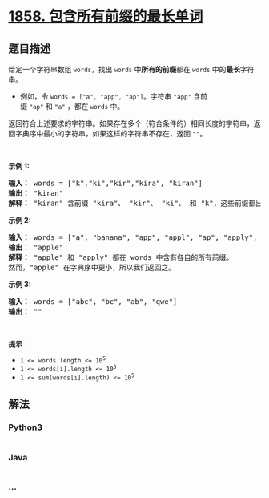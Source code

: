 # [1858. 包含所有前缀的最长单词](https://leetcode-cn.com/problems/longest-word-with-all-prefixes)



## 题目描述

<!-- 这里写题目描述 -->

<p>给定一个字符串数组 <code>words</code>，找出 <code>words</code> 中<strong>所有的前缀</strong>都在 <code>words</code> 中的<strong>最长</strong>字符串。</p>

<ul>
	<li>例如，令 <code>words = ["a", "app", "ap"]</code>。字符串 <code>"app"</code> 含前缀 <code>"ap"</code> 和 <code>"a"</code> ，都在 <code>words</code> 中。</li>
</ul>

<p>返回符合上述要求的字符串。如果存在多个（符合条件的）相同长度的字符串，返回字典序中最小的字符串，如果这样的字符串不存在，返回<em> </em><code>""</code>。</p>

<p> </p>

<p><strong>示例 1:</strong></p>

<pre><b>输入：</b> words = ["k","ki","kir","kira", "kiran"]
<b>输出：</b> "kiran"
<b>解释：</b> "kiran" 含前缀 "kira"、 "kir"、 "ki"、 和 "k"，这些前缀都出现在 words 中。
</pre>

<p><strong>示例 2:</strong></p>

<pre><b>输入：</b> words = ["a", "banana", "app", "appl", "ap", "apply", "apple"]
<b>输出： </b>"apple"
<b>解释：</b> "apple" 和 "apply" 都在 words 中含有各自的所有前缀。
然而，"apple" 在字典序中更小，所以我们返回之。
</pre>

<p><strong>示例 3:</strong></p>

<pre><b>输入：</b> words = ["abc", "bc", "ab", "qwe"]
<b>输出：</b> ""
</pre>

<p> </p>

<p><b>提示：</b></p>

<ul>
	<li><code>1 &lt;= words.length &lt;= 10<sup>5</sup></code></li>
	<li><code>1 &lt;= words[i].length &lt;= 10<sup>5</sup></code></li>
	<li><code>1 &lt;= sum(words[i].length) &lt;= 10<sup>5</sup></code></li>
</ul>


## 解法

<!-- 这里可写通用的实现逻辑 -->

<!-- tabs:start -->

### **Python3**

<!-- 这里可写当前语言的特殊实现逻辑 -->

```python

```

### **Java**

<!-- 这里可写当前语言的特殊实现逻辑 -->

```java

```

### **...**

```

```

<!-- tabs:end -->
